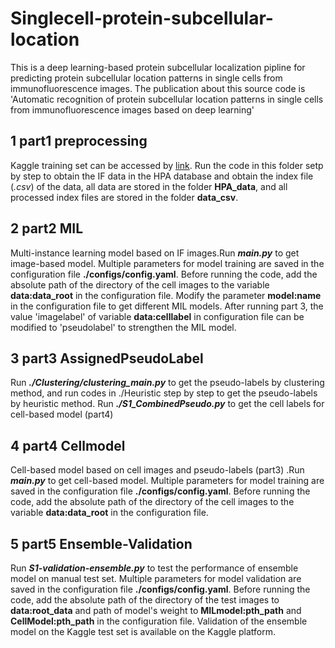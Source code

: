 # Singlecell-protein-subcellular-location
This is a deep learning-based protein subcellular localization pipline for predicting protein subcellular location patterns in single cells from immunofluorescence images. The publication about this source code is 'Automatic recognition of protein subcellular location patterns in single cells from immunofluorescence images based on deep learning'
## 1 part1 preprocessing
Kaggle training set can be accessed by [link](https://www.kaggle.com/competitions/hpa-single-cell-image-classification/data?select=train). Run the code in this folder setp by step to obtain the IF data in the HPA database and obtain the index file (*.csv*) of the data, all data are stored in the folder **HPA_data**, and all processed index files are stored in the folder **data_csv**.
## 2 part2 MIL
Multi-instance learning model based on IF images.Run ***main.py*** to get image-based model. Multiple parameters for model training are saved in the configuration file **./configs/config.yaml**. Before running the code, add the absolute path of the directory of the cell images to the variable **data:data_root** in the configuration file. Modify the parameter **model:name** in the configuration file to get different MIL models. After running part 3, the value 'imagelabel' of  variable **data:celllabel** in configuration file can be modified to 'pseudolabel' to strengthen the MIL model.
## 3 part3 AssignedPseudoLabel
Run ***./Clustering/clustering_main.py*** to get the pseudo-labels by clustering method, and run codes in ./Heuristic step by step to get the pseudo-labels by heuristic method. Run ***./S1_CombinedPseudo.py*** to get the cell labels for cell-based model (part4)
## 4 part4 Cellmodel
Cell-based model based on cell images and pseudo-labels (part3) .Run ***main.py*** to get cell-based model. Multiple parameters for model training are saved in the configuration file **./configs/config.yaml**. Before running the code, add the absolute path of the directory of the cell images to the variable **data:data_root** in the configuration file.
## 5 part5 Ensemble-Validation
Run ***S1-validation-ensemble.py*** to test the performance of ensemble model on manual test set. Multiple parameters for model validation are saved in the configuration file **./configs/config.yaml**. Before running the code, add the absolute path of the directory of the test images to  **data:root_data**  and path of model's weight to **MILmodel:pth_path** and **CellModel:pth_path** in the configuration file.
Validation of the ensemble model on the Kaggle test set is available on the Kaggle platform.
